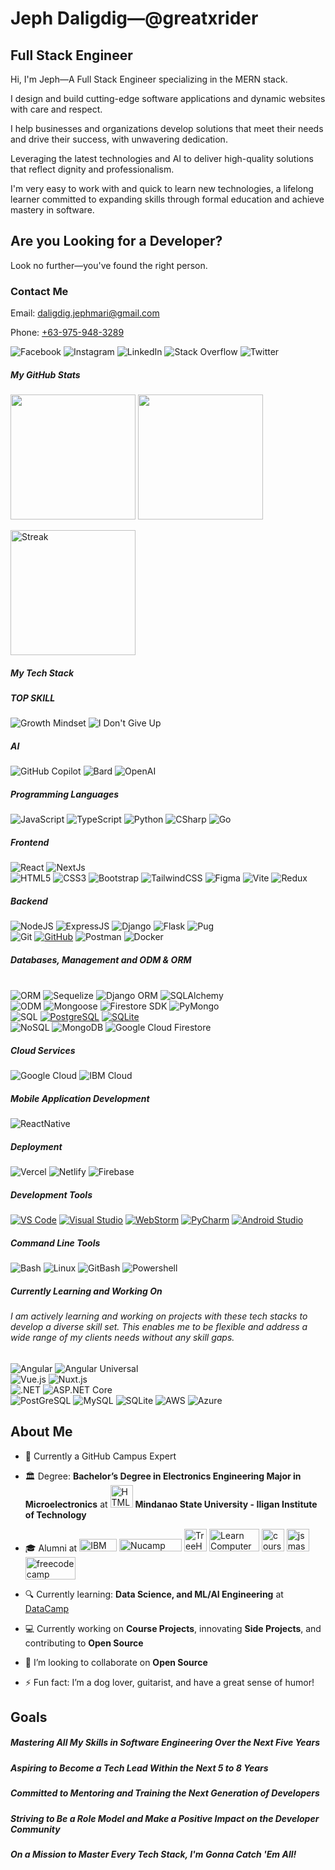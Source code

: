 # Jeph Daligdig—@greatxrider
<h2>Full Stack Engineer</h2>
<section>
  <p>Hi, I'm Jeph—A Full Stack Engineer specializing in the MERN stack.</p>
  <p>I design and build cutting-edge software applications and dynamic websites with care and respect.</p>
  <p>I help businesses and organizations develop solutions that meet their needs and drive their success, with unwavering dedication.</p>
  <p>Leveraging the latest technologies and AI to deliver high-quality solutions that reflect dignity and professionalism.</p>
  <p>I'm very easy to work with and quick to learn new technologies, a lifelong learner committed to expanding skills through formal education and achieve mastery in software.</p>
  <h2>Are you Looking for a Developer?</h2>
  <p>Look no further—you've found the right person.</p>
  <h3>Contact Me</h3>
  <p>Email: <a href="mailto:daligdig.jephmari@gmail.com">daligdig.jephmari@gmail.com</a></p>
  <p>Phone: <a href="tel:+639759483289">+63-975-948-3289</a></p>
</section>

<p align="left">
  <a target="_blank" rel="noreferrer"><img src="https://img.shields.io/badge/Facebook-1877F2?logo=facebook&logoColor=white&style=for-the-badge&labelColor=1877F2" alt="Facebook" /></a>
  <a target="_blank" rel="noreferrer"><img src="https://img.shields.io/badge/Instagram-E4405F?logo=instagram&logoColor=white&style=for-the-badge&labelColor=E4405F" alt="Instagram" /></a>
  <a target="_blank" rel="noreferrer"><img src="https://img.shields.io/badge/LinkedIn-0A66C2?logo=linkedin&logoColor=white&style=for-the-badge&labelColor=0A66C2" alt="LinkedIn" /></a>
  <a target="_blank" rel="noreferrer"><img src="https://img.shields.io/badge/Stack_Overflow-FE7A16?logo=stack-overflow&logoColor=white&style=for-the-badge&labelColor=FE7A16" alt="Stack Overflow" /></a>
  <a target="_blank" rel="noreferrer"><img src="https://img.shields.io/badge/Twitter-1DA1F2?logo=twitter&logoColor=white&style=for-the-badge&labelColor=1DA1F2" alt="Twitter" /></a>
</p>

<h5 align="left">My GitHub Stats</h5>
<p align="left">
  <a href="https://github.com/greatxrider/github-readme-stats"><img height=200  src="https://github-readme-stats.vercel.app/api?username=greatxrider&theme=radical&show_icons=true" /></a>
  <a href="https://github.com/greatxrider/convoychat"><img height=200  src="https://github-readme-stats.vercel.app/api/top-langs/?username=greatxrider&layout=compact&langs_count=8&card_width=320&theme=radical&show_icons=true" /></a>
</p>
<p align="left">
  <a href="https://github.com/greatxrider/streak-stats"><img height="200" src="https://streak-stats.demolab.com/?user=greatxrider&theme=radical&show_icons=true" alt="Streak" /></a>
</p>

<h5 align="left">My Tech Stack</h5>

<div>
  <h5 align="left">TOP SKILL</h5>
  <p align="left">
    <a target="_blank" rel="noreferrer"><img src="https://img.shields.io/badge/Growth%20Mindset-28A745?style=for-the-badge&logoColor=white&labelColor=2C3E50" alt="Growth Mindset" /></a>
    <a target="_blank" rel="noreferrer"><img src="https://img.shields.io/badge/I%20Don't%20Give%20Up-003B57?logo=database&logoColor=white&style=for-the-badge&labelColor=003B57" alt="I Don't Give Up" /></a>
  </p>
</div>

<div>
  <h5 align="left">AI</h5>
  <p align="left">
    <a target="_blank" rel="noreferrer"><img src="https://img.shields.io/badge/GitHub_Copilot-000000?logo=github&logoColor=white&style=for-the-badge&labelColor=000000" alt="GitHub Copilot" /></a>
    <a target="_blank" rel="noreferrer"><img src="https://img.shields.io/badge/Bard-4285F4?logo=google&logoColor=white&style=for-the-badge&labelColor=4285F4" alt="Bard" /></a>
    <a target="_blank" rel="noreferrer"><img src="https://img.shields.io/badge/OpenAI-000000?logo=openai&logoColor=white&style=for-the-badge&labelColor=000000" alt="OpenAI" /></a>
  </p>
</div>

<div>
  <h5 align="left">Programming Languages</h5>
  <p align="left">
    <a target="_blank" rel="noreferrer"><img src="https://img.shields.io/badge/JavaScript-F7DF1E?logo=javascript&logoColor=black&style=for-the-badge&labelColor=#333333" alt="JavaScript" /></a>
    <a target="_blank" rel="noreferrer"><img src="https://img.shields.io/badge/TypeScript-3178C6?logo=typescript&logoColor=white&style=for-the-badge&labelColor=#333333" alt="TypeScript" /></a>
    <a target="_blank" rel="noreferrer"><img src="https://img.shields.io/badge/Python-3776AB?logo=python&logoColor=white&style=for-the-badge&labelColor=F7DF1E" alt="Python" /></a>
    <a target="_blank" rel="noreferrer"><img src="https://img.shields.io/badge/C%23-9B4F8C?logo=c-sharp&logoColor=white&style=for-the-badge&labelColor=F7DF1E" alt="CSharp" /></a>
    <a target="_blank" rel="noreferrer"><img src="https://img.shields.io/badge/Go-00ADD8?logo=go&logoColor=white&style=for-the-badge&labelColor=00ADD8" alt="Go" /></a>
  </p>
</div>

<div>
  <h5 align="left">Frontend</h5>
  <p align="left">
    <a target="_blank" rel="noreferrer"><img src="https://img.shields.io/badge/React-61DAFB?logo=react&logoColor=black&style=for-the-badge&labelColor=61DAFB" alt="React" /></a>
    <a target="_blank" rel="noreferrer"><img src="https://img.shields.io/badge/Next.js-000000?logo=next.js&logoColor=white&style=for-the-badge&labelColor=000000" alt="NextJs" /></a>
    <br>
    <a target="_blank" rel="noreferrer"><img src="https://img.shields.io/badge/HTML5-E34F26?logo=html5&logoColor=white&style=for-the-badge&labelColor=E34F26" alt="HTML5" /></a>
    <a target="_blank" rel="noreferrer"><img src="https://img.shields.io/badge/CSS3-1572B6?logo=css3&logoColor=white&style=for-the-badge&labelColor=1572B6" alt="CSS3" /></a>
    <a target="_blank" rel="noreferrer"><img src="https://img.shields.io/badge/Bootstrap-563D7C?logo=bootstrap&logoColor=white&style=for-the-badge&labelColor=563D7C" alt="Bootstrap" /></a>
    <a target="_blank" rel="noreferrer"><img src="https://img.shields.io/badge/TailwindCSS-06B6D4?logo=tailwindcss&logoColor=white&style=for-the-badge&labelColor=06B6D4" alt="TailwindCSS" /></a>
    <a target="_blank" rel="noreferrer"><img src="https://img.shields.io/badge/Figma-F24E1E?logo=figma&logoColor=white&style=for-the-badge&labelColor=F24E1E" alt="Figma" /></a>
    <a target="_blank" rel="noreferrer"><img src="https://img.shields.io/badge/Vite-646CFF?logo=vite&logoColor=white&style=for-the-badge&labelColor=646CFF" alt="Vite" /></a>
    <a target="_blank" rel="noreferrer"><img src="https://img.shields.io/badge/Redux-764ABC?logo=redux&logoColor=white&style=for-the-badge&labelColor=764ABC" alt="Redux" /></a>
  </p>
</div>

<div>
  <h5 align="left">Backend</h5>
  <p align="left">
    <a target="_blank" rel="noreferrer"><img src="https://img.shields.io/badge/Node.js-339933?logo=node.js&logoColor=white&style=for-the-badge&labelColor=339933" alt="NodeJS" /></a>
    <a target="_blank" rel="noreferrer"><img src="https://img.shields.io/badge/Express-000000?logo=express&logoColor=white&style=for-the-badge&labelColor=000000" alt="ExpressJS" /></a>
    <a target="_blank" rel="noreferrer"><img src="https://img.shields.io/badge/Django-092E20?logo=django&logoColor=white&style=for-the-badge&labelColor=092E20" alt="Django" /></a>
    <a target="_blank" rel="noreferrer"><img src="https://img.shields.io/badge/Flask-000000?logo=flask&logoColor=white&style=for-the-badge&labelColor=000000" alt="Flask" /></a>
    <a target="_blank" rel="noreferrer"><img src="https://img.shields.io/badge/Pug-A86454?logo=pug&logoColor=white&style=for-the-badge&labelColor=black" alt="Pug" /></a>
    <br>
    <a target="_blank" rel="noreferrer"><img src="https://img.shields.io/badge/Git-F05032?logo=git&logoColor=white&style=for-the-badge&labelColor=F05032" alt="Git" /></a>
    <a href="https://github.com"><img src="https://img.shields.io/badge/GitHub-%23121011.svg?style=for-the-badge&logo=github&logoColor=white" alt="GitHub" /></a>
    <a target="_blank" rel="noreferrer"><img src="https://img.shields.io/badge/Postman-FF6C37?logo=postman&logoColor=white&style=for-the-badge&labelColor=FF6C37" alt="Postman" /></a>
    <a target="_blank" rel="noreferrer"><img src="https://img.shields.io/badge/Docker-2496ED?logo=docker&logoColor=white&style=for-the-badge&labelColor=2496ED" alt="Docker" /></a>
  </p>
</div>

<div>
  <h5 align="left">Databases, Management and ODM & ORM</h5>
  <p align="left">
    <br>
    <a target="_blank" rel="noreferrer"><img src="https://img.shields.io/badge/ORM-003B57?logo=database&logoColor=white&style=for-the-badge&labelColor=003B57" alt="ORM" /></a>
    <a target="_blank" rel="noreferrer"><img src="https://img.shields.io/badge/Sequelize-52B0E7?logo=sequelize&logoColor=white&style=for-the-badge&labelColor=52B0E7" alt="Sequelize" /></a>
    <a target="_blank" rel="noreferrer"><img src="https://img.shields.io/badge/Django_ORM-092E20?logo=django&logoColor=white&style=for-the-badge&labelColor=092E20" alt="Django ORM" /></a>
    <a target="_blank" rel="noreferrer"><img src="https://img.shields.io/badge/SQLAlchemy-4B2D77?logo=python&logoColor=white&style=for-the-badge&labelColor=4B2D77" alt="SQLAlchemy" /></a>
    <br>
    <a target="_blank" rel="noreferrer"><img src="https://img.shields.io/badge/ODM-003B57?logo=odm&logoColor=white&style=for-the-badge&labelColor=003B57" alt="ODM" /></a>
    <a target="_blank" rel="noreferrer"><img src="https://img.shields.io/badge/Mongoose-4A154B?logo=mongoose&logoColor=white&style=for-the-badge&labelColor=4A154B" alt="Mongoose" /></a>
    <a target="_blank" rel="noreferrer"><img src="https://img.shields.io/badge/Firestore%20SDK-FFCA28?logo=firebase&logoColor=white&style=for-the-badge&labelColor=FFCA28" alt="Firestore SDK" /></a>
    <a target="_blank" rel="noreferrer"><img src="https://img.shields.io/badge/PyMongo-339933?logo=mongodb&logoColor=white&style=for-the-badge&labelColor=339933" alt="PyMongo" /></a>
    <br>
    <a target="_blank" rel="noreferrer"><img src="https://img.shields.io/badge/SQL-003B57?logo=sql&logoColor=white&style=for-the-badge&labelColor=003B57" alt="SQL" /></a>
    <a target="_blank" rel="noreferrer" href="https://www.postgresql.org/"><img src="https://img.shields.io/badge/PostgreSQL-4169E1?logo=postgresql&logoColor=white&style=for-the-badge&labelColor=4169E1" alt="PostgreSQL" /></a>
    <a target="_blank" rel="noreferrer" href="https://www.sqlite.org/"><img src="https://img.shields.io/badge/SQLite-003B57?logo=sqlite&logoColor=white&style=for-the-badge&labelColor=003B57" alt="SQLite" /></a>
    <br>
    <a target="_blank" rel="noreferrer"><img src="https://img.shields.io/badge/NoSQL-003B57?logo=nosql&logoColor=white&style=for-the-badge&labelColor=47A248" alt="NoSQL" /></a>
    <a target="_blank" rel="noreferrer"><img src="https://img.shields.io/badge/MongoDB-47A248?logo=mongodb&logoColor=white&style=for-the-badge&labelColor=47A248" alt="MongoDB" /></a>
    <a target="_blank" rel="noreferrer"><img src="https://img.shields.io/badge/Google_Cloud_Firestore-4285F4?logo=google-cloud&logoColor=white&style=for-the-badge&labelColor=4285F4" alt="Google Cloud Firestore" /></a>
  </p>
</div>

<div>
  <h5 align="left">Cloud Services</h5>
  <p align="left">
    <a target="_blank" rel="noreferrer"><img src="https://img.shields.io/badge/Google%20Cloud-4285F4?logo=google-cloud&logoColor=white&style=for-the-badge&labelColor=4285F4" alt="Google Cloud" /></a>
    <a target="_blank" rel="noreferrer"><img src="https://img.shields.io/badge/IBM%20Cloud-2D2D2D?logo=ibm-cloud&logoColor=white&style=for-the-badge&labelColor=2D2D2D" alt="IBM Cloud" /></a>
  </p>
</div>

<div>
  <h5 align="left">Mobile Application Development</h5>
  <p align="left">
    <a target="_blank" rel="noreferrer"><img src="https://img.shields.io/badge/React%20Native-61DAFB?logo=react&logoColor=black&style=for-the-badge&labelColor=61DAFB" alt="ReactNative" /></a>
  </p>
</div>

<div>
  <h5 align="left">Deployment</h5>
  <p align="left">
    <a target="_blank" rel="noreferrer"><img src="https://img.shields.io/badge/Vercel-000000?logo=vercel&logoColor=white&style=for-the-badge&labelColor=000000" alt="Vercel" /></a>
    <a target="_blank" rel="noreferrer"><img src="https://img.shields.io/badge/Netlify-00C7B7?logo=netlify&logoColor=white&style=for-the-badge&labelColor=00C7B7" alt="Netlify" /></a>
    <a target="_blank" rel="noreferrer"><img src="https://img.shields.io/badge/Firebase-FFCA28?logo=firebase&logoColor=white&style=for-the-badge&labelColor=FFCA28" alt="Firebase" /></a>
  </p>
</div>

<div>
  <h5 align="left">Development Tools</h5>
  <p align="left">
    <a href="https://code.visualstudio.com/"><img src="https://img.shields.io/badge/VS%20Code-007ACC?logo=visual-studio-code&logoColor=white&style=for-the-badge&labelColor=007ACC" alt="VS Code" /></a>
    <a href="https://visualstudio.microsoft.com/"><img src="https://img.shields.io/badge/Visual%20Studio-5C2D91?logo=visual-studio&logoColor=white&style=for-the-badge&labelColor=5C2D91" alt="Visual Studio" /></a>
    <a href="https://www.jetbrains.com/webstorm/"><img src="https://img.shields.io/badge/WebStorm-000000?logo=webstorm&logoColor=white&style=for-the-badge&labelColor=000000" alt="WebStorm" /></a>
    <a href="https://www.jetbrains.com/pycharm/"><img src="https://img.shields.io/badge/PyCharm-000000?logo=pycharm&logoColor=white&style=for-the-badge&labelColor=000000" alt="PyCharm" /></a>
    <a href="https://developer.android.com/studio"><img src="https://img.shields.io/badge/Android%20Studio-3DDC84?logo=android-studio&logoColor=white&style=for-the-badge&labelColor=3DDC84" alt="Android Studio" /></a>
  </p>
</div>

<div>
  <h5 align="left">Command Line Tools</h5>
  <p align="left">
    <a target="_blank" rel="noreferrer"><img src="https://img.shields.io/badge/Bash-4EAA25?logo=bash&logoColor=white&style=for-the-badge&labelColor=4EAA25" alt="Bash" /></a>
    <a target="_blank" rel="noreferrer"><img src="https://img.shields.io/badge/Linux-FCC624?logo=linux&logoColor=black&style=for-the-badge&labelColor=FCC624" alt="Linux" /></a>
    <a target="_blank" rel="noreferrer"><img src="https://img.shields.io/badge/Git%20Bash-FC8C1D?logo=git-bash&logoColor=white&style=for-the-badge&labelColor=FC8C1D" alt="GitBash" /></a>
    <a target="_blank" rel="noreferrer"><img src="https://img.shields.io/badge/Powershell-003B70?logo=powershell&logoColor=white&style=for-the-badge&labelColor=003B70" alt="Powershell" /></a>
  </p>
</div>

<div>
  <h5 align="left">Currently Learning and Working On</h5>
  <h6 align="left">I am actively learning and working on projects with these tech stacks to develop a diverse skill set. This enables me to be flexible and address a wide range of my clients needs without any skill gaps.</h6>
  <p align="left">
    <a target="_blank" rel="noreferrer"><img src="https://img.shields.io/badge/Angular-E23237?logo=angular&logoColor=white&style=for-the-badge&labelColor=E23237" alt="Angular" /></a>
    <a target="_blank" rel="noreferrer"><img src="https://img.shields.io/badge/Angular_Universal-00ACC1?logo=angularuniversal&logoColor=white&style=for-the-badge&labelColor=E23237" alt="Angular Universal" /></a>
    <br>
    <a target="_blank" rel="noreferrer"><img src="https://img.shields.io/badge/Vue.js-4FC08D?logo=vue.js&logoColor=white&style=for-the-badge&labelColor=4FC08D" alt="Vue.js" /></a>
    <a target="_blank" rel="noreferrer"><img src="https://img.shields.io/badge/Nuxt.js-00C58E?logo=nuxt.js&logoColor=white&style=for-the-badge&labelColor=00C58E" alt="Nuxt.js" /></a>
    <br>
    <a target="_blank" rel="noreferrer"><img src="https://img.shields.io/badge/.NET-512BD4?logo=.net&logoColor=white&style=for-the-badge&labelColor=512BD4" alt=".NET" /></a>
    <a target="_blank" rel="noreferrer"><img src="https://img.shields.io/badge/ASP.NET_Core-512BD4?logo=aspnetcore&logoColor=white&style=for-the-badge&labelColor=512BD4" alt="ASP.NET Core" /></a>
    <br>
    <a target="_blank" rel="noreferrer"><img src="https://img.shields.io/badge/PostgreSQL-4169E1?logo=postgresql&logoColor=white&style=for-the-badge&labelColor=4169E1" alt="PostGreSQL" /></a>
    <a target="_blank" rel="noreferrer"><img src="https://img.shields.io/badge/MySQL-4479A1?logo=mysql&logoColor=white&style=for-the-badge&labelColor=4479A1" alt="MySQL" /></a>
    <a target="_blank" rel="noreferrer"><img src="https://img.shields.io/badge/SQLite-003B57?logo=sqlite&logoColor=white&style=for-the-badge&labelColor=003B57" alt="SQLite" /></a>
    <a target="_blank" rel="noreferrer"><img src="https://img.shields.io/badge/AWS-232F3E?logo=amazon-aws&logoColor=white&style=for-the-badge&labelColor=232F3E" alt="AWS" /></a>
    <a target="_blank" rel="noreferrer"><img src="https://img.shields.io/badge/Azure-0078D4?logo=azure&logoColor=white&style=for-the-badge&labelColor=0078D4" alt="Azure" /></a>
  </p>
</div>

## About Me
- 🚩 Currently a GitHub Campus Expert
  
- 🏛️ Degree: **Bachelor’s Degree in Electronics Engineering Major in Microelectronics** at <a target="_blank" rel="noreferrer"><img src="https://upload.wikimedia.org/wikipedia/en/7/74/Mindanao_State_University_-_Iligan_Institute_of_Technology.png" width="36" height="36" alt="HTML5" /></a> **Mindanao State University - Iligan Institute of Technology**
  
- 🎓 Alumni at <a target="_blank" rel="noreferrer" href="https://www.ibm.com/us-en"><img src="https://upload.wikimedia.org/wikipedia/commons/thumb/5/51/IBM_logo.svg/1024px-IBM_logo.svg.png" width="60" height="20" alt="IBM Logo" /></a>  <a target="_blank" rel="noreferrer" href="https://www.nucamp.co/">
  <img src="https://www.nucamp.co/assets/imgs/nucamp-logotype-only-color-vector.svg" width="100" height="20" alt="Nucamp Logo" /></a>  <a target="_blank" rel="noreferrer" href="https://teamtreehouse.com/">
  <img src="https://ecs-static.teamtreehouse.com/assets/logo-232a207b24bcb8ab1fba7c1d85467f71d7b2d010d427c859987ed641706f45d9.png" width="36" height="36" alt="TreeHouse Logo" /></a>  <a target="_blank" rel="noreferrer" href="https://learncomputertoday.net/">
  <img src="https://learncomputertoday.net/wp-content/uploads/2023/09/Logo-with-tradamark.png.webp" width="80" height="36" alt="Learn Computer Today Philippines Logo" /></a>
  <img src="https://cdn.icon-icons.com/icons2/2699/PNG/512/coursera_logo_icon_169326.png" width="36" height="36" alt="coursera" /></a>
  <img src="https://www.jsmastery.pro/assets/general/icons/favicon-32x32.png" width="36" height="36" alt="jsmastery" /></a>
  <img src="https://vectorlogoseek.com/wp-content/uploads/2019/04/freecodecamp-vector-logo.png" width="80" height="36" alt="freecodecamp" /></a>

- 🔍 Currently learning: **Data Science, and ML/AI Engineering** at [DataCamp](https://www.datacamp.com/)
  
- 💻 Currently working on **Course Projects**, innovating **Side Projects**, and contributing to **Open Source**
  
- 👯 I’m looking to collaborate on **Open Source**
  
- ⚡ Fun fact: I’m a dog lover, guitarist, and have a great sense of humor!

## Goals

<h5>Mastering All My Skills in Software Engineering Over the Next Five Years</h5>
<h5>Aspiring to Become a <strong>Tech Lead</strong> Within the Next 5 to 8 Years</h5>
<h5>Committed to Mentoring and Training the Next Generation of Developers</h5>
<h5>Striving to Be a Role Model and Make a Positive Impact on the Developer Community</h5>
<h5>On a Mission to Master Every Tech Stack, I'm Gonna Catch 'Em All!</h5>

